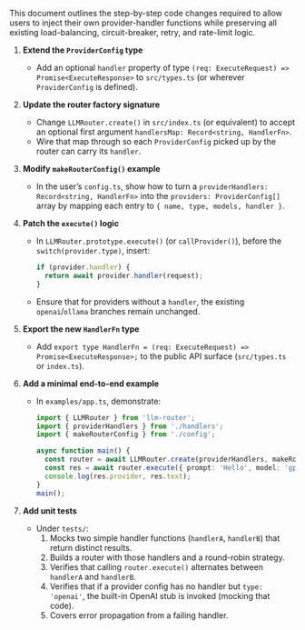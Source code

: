 This document outlines the step-by-step code changes required to allow users to inject their own provider-handler functions while preserving all existing load-balancing, circuit-breaker, retry, and rate-limit logic.

1.  **Extend the `ProviderConfig` type**
    -   Add an optional `handler` property of type `(req: ExecuteRequest) => Promise<ExecuteResponse>` to `src/types.ts` (or wherever `ProviderConfig` is defined).

2.  **Update the router factory signature**
    -   Change `LLMRouter.create()` in `src/index.ts` (or equivalent) to accept an optional first argument `handlersMap: Record<string, HandlerFn>`.
    -   Wire that map through so each `ProviderConfig` picked up by the router can carry its `handler`.

3.  **Modify `makeRouterConfig()` example**
    -   In the user’s `config.ts`, show how to turn a `providerHandlers: Record<string, HandlerFn>` into the `providers: ProviderConfig[]` array by mapping each entry to `{ name, type, models, handler }`.

4.  **Patch the `execute()` logic**
    -   In `LLMRouter.prototype.execute()` (or `callProvider()`), before the `switch(provider.type)`, insert:
        ```ts
        if (provider.handler) {
          return await provider.handler(request);
        }
        ```
    -   Ensure that for providers without a `handler`, the existing `openai`/`ollama` branches remain unchanged.

5.  **Export the new `HandlerFn` type**
    -   Add `export type HandlerFn = (req: ExecuteRequest) => Promise<ExecuteResponse>;` to the public API surface (`src/types.ts` or `index.ts`).

6.  **Add a minimal end-to-end example**
    -   In `examples/app.ts`, demonstrate:
        ```ts
        import { LLMRouter } from 'llm-router';
        import { providerHandlers } from './handlers';
        import { makeRouterConfig } from './config';

        async function main() {
          const router = await LLMRouter.create(providerHandlers, makeRouterConfig);
          const res = await router.execute({ prompt: 'Hello', model: 'gpt-3.5-turbo' });
          console.log(res.provider, res.text);
        }
        main();
        ```

7.  **Add unit tests**
    -   Under `tests/`:
        1.  Mocks two simple handler functions (`handlerA`, `handlerB`) that return distinct results.
        2.  Builds a router with those handlers and a round-robin strategy.
        3.  Verifies that calling `router.execute()` alternates between `handlerA` and `handlerB`.
        4.  Verifies that if a provider config has no handler but `type: 'openai'`, the built-in OpenAI stub is invoked (mocking that code).
        5.  Covers error propagation from a failing handler.
